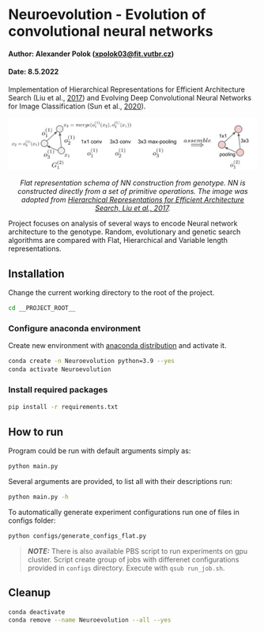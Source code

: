 # Neuroevolution - Evolution of convolutional neural networks

#### Author: Alexander Polok ([xpolok03@fit.vutbr.cz](mailto:xpolok03@fit.vutbr.cz))

#### Date: 8.5.2022

Implementation of Hierarchical Representations for Efficient Architecture Search (Liu et
al., [2017](https://doi.org/10.48550/arXiv.1711.00436)) and
Evolving Deep Convolutional Neural Networks for Image Classification (Sun et
al., [2020](https://doi.org/10.1109/TEVC.2019.2916183)).

![Flat representation schema](doc/flat.png)
*<div align="center"> Flat representation schema of NN construction from genotype. NN is constructed directly from a set of primitive operations.
The image was adopted from [Hierarchical Representations for Efficient Architecture Search, Liu et
al., 2017](https://doi.org/10.48550/arXiv.1711.00436). </div>*


Project focuses on analysis of several ways to encode Neural network architecture to the genotype. Random,
evolutionary and genetic search algorithms are compared with Flat, Hierarchical and Variable length
representations. 

## Installation

Change the current working directory to the root of the project.

```bash
cd __PROJECT_ROOT__
```

### Configure anaconda environment

Create new environment with [anaconda distribution](https://www.anaconda.com/) and activate it.

```bash
conda create -n Neuroevolution python=3.9 --yes
conda activate Neuroevolution
```

### Install required packages

```bash
pip install -r requirements.txt
```

## How to run

Program could be run with default arguments simply as:

```bash
python main.py
```

Several arguments are provided, to list all with their descriptions run:

```bash
python main.py -h 
```

To automatically generate experiment configurations run one of files in configs folder:

```bash
python configs/generate_configs_flat.py
```

> **_NOTE:_** There is also available PBS script to run experiments on gpu cluster. Script create group of jobs with
> differenet configurations provided in `configs` directory. Execute with `qsub run_job.sh`.

## Cleanup

```bash
conda deactivate
conda remove --name Neuroevolution --all --yes
```
